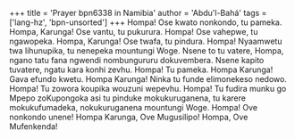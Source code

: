 +++
title = 'Prayer bpn6338 in Namibia'
author = 'Abdu'l-Bahá'
tags = ['lang-hz', 'bpn-unsorted']
+++
Hompa! Ose kwato nonkondo, tu pameka. Hompa, Karunga! Ose vantu, tu pukurura. Hompa! Ose vahepwe, tu ngawopeka. Hompa, Karunga! Ose twafa, tu pindura. Hompa! Nyaamwetu twa lihunupika, tu nenepeka mountungi Woge. Nsene to tu vatere, Hompa, ngano tatu fana ngwendi nombungururu dokuvembera. Nsene kapito tuvatere, ngatu kara konhi zevhu. Hompa! Tu pameka. Hompa Karunga! Gava efundo kwetu. Hompa Karunga! Ninka tu funde elimonekeso nedowo. Hompa! Tu zowora koupika wouzuni wepevhu. Hompa! Tu fudira munku go Mpepo zoKupongoka asi tu pinduke mokukuruganena, tu karere mokukufumadeka, nokukuruganena mountungi Woge. Hompa! Ove nonkondo unene! Hompa Karunga, Ove Mugusilipo! Hompa, Ove Mufenkenda!
